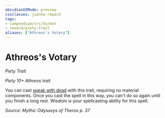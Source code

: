 ```yaml
---
obsidianUIMode: preview
cssclasses: json5e-reward
tags:
- compendium/src/5e/mot
- reward/piety-trait
aliases: ["Athreos's Votary"]
---
```

# Athreos's Votary
*Piety Trait*  

*Piety 10+ Athreos trait*

You can cast [speak with dead](speak-with-dead.md) with this trait, requiring no material components. Once you cast the spell in this way, you can't do so again until you finish a long rest. Wisdom is your spellcasting ability for this spell.

*Source: Mythic Odysseys of Theros p. 37*